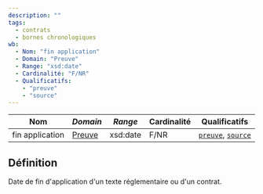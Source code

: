```yaml
---
description: ""
tags:
  - contrats
  - bornes chronologiques
wb:
  - Nom: "fin application"
  - Domain: "Preuve"
  - Range: "xsd:date"
  - Cardinalité: "F/NR"
  - Qualificatifs:
    - "preuve"
    - "source"
---
```


<OntologyTable frontMatter={frontMatter}/>

| **Nom**         | ***Domain***                          | ***Range*** | **Cardinalité** | **Qualificatifs**                            |
| --------------- | ------------------------------------- | ----------- | --------------- | -------------------------------------------- |
| fin application | [Preuve](../Classes/Preuve/Preuve.md) | xsd:date    | F/NR            | [`preuve`](preuve.md), [`source`](source.md) |

## Définition

Date de fin d'application d'un texte réglementaire ou d'un contrat.